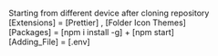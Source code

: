  
Starting from different device after cloning repository </br>
[Extensions] = [Prettier] , [Folder Icon Themes]  </br>
[Packages] =  [npm i install -g]  +  [npm start]  </br>
[Adding_File] = [.env]  </br>
